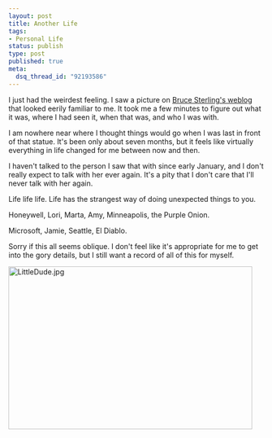 ```yaml
--- 
layout: post
title: Another Life
tags: 
- Personal Life
status: publish
type: post
published: true
meta: 
  dsq_thread_id: "92193586"
---
```

I just had the weirdest feeling. I saw a picture on <a href="http://wiredblogs.tripod.com/sterling/index.blog?entry_id=314229">Bruce Sterling's weblog</a> that looked eerily familiar to me. It took me a few minutes to figure out what it was, where I had seen it, when that was, and who I was with.

  I am nowhere near where I thought things would go when I was last in front of that statue. It's been only about seven months, but it feels like virtually everything in life changed for me between now and then.

  I haven't talked to the person I saw that with since early January, and I don't really expect to talk with her ever again. It's a pity that I don't care that I'll never talk with her again.

  Life life life. Life has the strangest way of doing unexpected things to you.

  Honeywell, Lori, Marta, Amy, Minneapolis, the Purple Onion.

  Microsoft, Jamie, Seattle, El Diablo.

  Sorry if this all seems oblique. I don't feel like it's appropriate for me to get into the gory details, but I still want a record of all of this for myself.

  <img alt="LittleDude.jpg" src="http://wiredblogs.tripod.com/sterling/digicamdude.jpg" width="480" height="320" border="0" />
